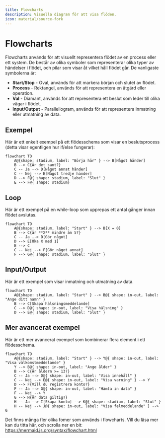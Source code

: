 ```yaml
---
title: Flowcharts 
description: Visuella diagram för att visa flöden.
icon: material/source-fork
---
```


# Flowcharts

Flowcharts används för att visuellt representera flödet av en process eller ett system. De består av olika symboler som representerar olika typer av händelser i flödet, och pilar som visar åt vilket håll flödet går. De vanligaste symbolerna är:

* **Start/Stop** - Oval, används för att markera början och slutet av flödet.
* **Process** - Rektangel, används för att representera en åtgärd eller operation.
* **Val** - Diamant, används för att representera ett beslut som leder till olika vägar i flödet.
* **Input/Output** - Parallellogram, används för att representera inmatning eller utmatning av data.

## Exempel

Här är ett enkelt exempel på ett flödesschema som visar en beslutsprocess (detta visar egentligen hur if/else fungerar):

```mermaid
flowchart TD
    A@{shape: stadium, label: "Börja här" } --> B[Något händer]
    B --> C{Är det sant?}
    C -- Ja --> D[Något annat händer]
    C -- Nej --> E[Något tredje händer]
    D --> F@{ shape: stadium, label: "Slut" }
    E --> F@{ shape: stadium}
```

## Loop

Här är ett exempel på en while-loop som upprepas ett antal gånger innan flödet avslutas.

```mermaid
flowchart TD
    A@{shape: stadium, label: "Start" } --> B[X = 0]
    B --> C{är **X** mindre än 5?}
    C -- Ja --> D[Gör något]
    D --> E[Öka X med 1]
    E --> C
    C -- Nej --> F[Gör något annat]
    F --> G@{ shape: stadium, label: "Slut" }
```

## Input/Output

Här är ett exempel som visar inmatning och utmatning av data.

```mermaid
flowchart TD
    A@{shape: stadium, label: "Start" } --> B@{ shape: in-out, label: "Ange ditt namn" }
    B --> C[Skapa hälsningsmeddelande]
    C --> D@{ shape: in-out, label: "Visa hälsning" }
    D --> E@{ shape: stadium, label: "Slut" }
```

## Mer avancerat exempel
Här är ett mer avancerat exempel som kombinerar flera element i ett flödesschema.

```mermaid
flowchart TD
    A@{shape: stadium, label: "Start" } --> Y@{ shape: in-out, label: "Visa välkomstmeddelande" }
    Y --> B@{ shape: in-out, label: "Ange ålder" }
    B --> C{Är åldern >= 13?}
    C -- Ja --> D@{ shape: in-out, label: "Visa innehåll" }
    C -- Nej --> E@{ shape: in-out, label: "Visa varning" } --> Y
    D --> F{Vill du registrera konto?}
    F -- Ja --> G@{ shape: in-out, label: "Hämta in data" }
    F -- Nej --> Y
    G --> H{Är data giltig?}
    H -- Ja --> I[Skapa konto] --> K@{ shape: stadium, label: "Slut" }
    H -- Nej --> J@{ shape: in-out, label: "Visa felmeddelande" } --> G
```

Det finns många fler olika fomer som används i flowcharts. Vill du läsa mer kan du titta här, och scrolla ner en bit: https://mermaid.js.org/syntax/flowchart.html